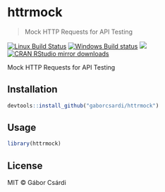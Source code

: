 


# httrmock

> Mock HTTP Requests for API Testing

[![Linux Build Status](https://travis-ci.org/gaborcsardi/httrmock.svg?branch=master)](https://travis-ci.org/gaborcsardi/httrmock)
[![Windows Build status](https://ci.appveyor.com/api/projects/status/github/gaborcsardi/httrmock?svg=true)](https://ci.appveyor.com/project/gaborcsardi/httrmock)
[![](http://www.r-pkg.org/badges/version/httrmock)](http://www.r-pkg.org/pkg/httrmock)
[![CRAN RStudio mirror downloads](http://cranlogs.r-pkg.org/badges/httrmock)](http://www.r-pkg.org/pkg/httrmock)


Mock HTTP Requests for API Testing

## Installation


```r
devtools::install_github("gaborcsardi/httrmock")
```

## Usage


```r
library(httrmock)
```

## License

MIT © Gábor Csárdi
